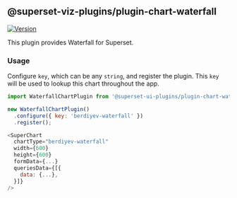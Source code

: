 ## @superset-viz-plugins/plugin-chart-waterfall

[![Version](https://img.shields.io/npm/v/@superset-ui-plugins/plugin-chart-waterfall.svg?style=flat-square)](https://img.shields.io/npm/v/@superset-ui-plugins/plugin-chart-waterfall.svg?style=flat-square)

This plugin provides Waterfall for Superset.

### Usage

Configure `key`, which can be any `string`, and register the plugin. This `key` will be used to lookup this chart throughout the app.

```js
import WaterfallChartPlugin from '@superset-ui-plugins/plugin-chart-waterfall';

new WaterfallChartPlugin()
  .configure({ key: 'berdiyev-waterfall' })
  .register();
```

```js
<SuperChart
  chartType="berdiyev-waterfall"
  width={600}
  height={600}
  formData={...}
  queriesData={[{
    data: {...},
  }]}
/>
```
